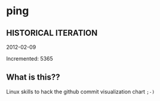 # ping

## HISTORICAL ITERATION
2012-02-09

Incremented: 5365

## What is this?? 
Linux skills to hack the github commit visualization chart `;-)`
